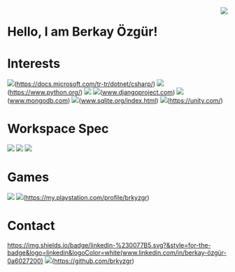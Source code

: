 <img align='right' src="https://github-readme-stats.vercel.app/api?username=brkyzgr&show_icons=true">

# Hello, I am Berkay Özgür! 

# Interests

![](https://img.shields.io/badge/c%23%20-%23239120.svg?&style=for-the-badge&logo=c-sharp&logoColor=white)(https://docs.microsoft.com/tr-tr/dotnet/csharp/)
![](https://img.shields.io/badge/python-%233776AB.svg?&style=for-the-badge&logo=python&logoColor=white)(https://www.python.org/)
![](https://img.shields.io/badge/html5%20-%23E34F26.svg?&style=for-the-badge&logo=html5&logoColor=white)
![](https://img.shields.io/badge/django%20-%23092E20.svg?&style=for-the-badge&logo=django&logoColor=white)(www.djangoproject.com)
![](https://img.shields.io/badge/MongoDB-%234ea94b.svg?&style=for-the-badge&logo=mongodb&logoColor=white)(www.mongodb.com)
![](https://img.shields.io/badge/sqlite-%2307405e.svg?&style=for-the-badge&logo=sqlite&logoColor=white)(www.sqlite.org/index.html)
![](https://img.shields.io/badge/unity%20-%23100000.svg?&style=for-the-badge&logo=unity&logoColor=white)(https://unity.com/)

# Workspace Spec 

![](https://img.shields.io/badge/windows-lenovo%20legion%20-%230078D6.svg?&style=for-the-badge&logo=windows&logoColor=white)
![](https://img.shields.io/badge/nvidia-gtx1650-%2376B900.svg?&style=for-the-badge&logo=nvidia&logoColor=white)
![](https://img.shields.io/badge/intel-core%20i7%20-%230071C5.svg?&style=for-the-badge&logo=intel&logoColor=white)

# Games

![](https://img.shields.io/badge/Steam-%23000000.svg?&style=for-the-badge&logo=steam&logoColor=white)
![](https://img.shields.io/badge/playstation-%23003791.svg?&style=for-the-badge&logo=playstation&logoColor=white)(https://my.playstation.com/profile/brkyzgr)

# Contact

https://img.shields.io/badge/linkedin-%230077B5.svg?&style=for-the-badge&logo=linkedin&logoColor=white(www.linkedin.com/in/berkay-özgür-0a6027200)
![](https://img.shields.io/badge/github-%23100000.svg?&style=for-the-badge&logo=github&logoColor=white)(https://github.com/brkyzgr)
